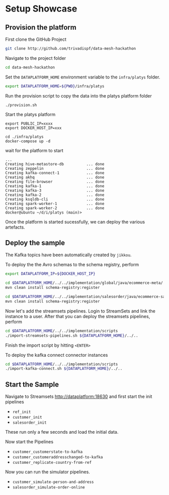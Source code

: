# Setup Showcase

## Provision the platform

First clone the GitHub Project

```bash
git clone http://github.com/trivadispf/data-mesh-hackathon
```

Navigate to the project folder

```bash
cd data-mesh-hackathon
```

Set the `DATAPLATFORM_HOME` environment variable to the `infra/platys` folder.

```bash
export DATAPLATFORM_HOME=${PWD}/infra/platys
```

Run the provision script to copy the data into the platys platform folder

```
./provision.sh
```

Start the platys platform

```
export PUBLIC_IP=xxxx
export DOCKER_HOST_IP=xxx

cd ./infra/platys
docker-compose up -d
```

wait for the platform to start

```
...
Creating hive-metastore-db          ... done
Creating zeppelin                   ... done
Creating kafka-connect-1            ... done
Creating akhq                       ... done
Creating file-browser               ... done
Creating kafka-1                    ... done
Creating kafka-3                    ... done
Creating kafka-2                    ... done
Creating ksqldb-cli                 ... done
Creating spark-worker-1             ... done
Creating spark-worker-2             ... done
docker@ubuntu ~/d/i/platys (main)>
```

Once the platform is started sucessfully, we can deploy the various artefacts. 

## Deploy the sample

The Kafka topics have been automatically created by `jikkou`. 

To deploy the the Avro schemas to the schema registry, perform

```bash
export DATAPLATFORM_IP=${DOCKER_HOST_IP}

cd $DATAPLATFORM_HOME/../../implementation/global/java/ecommerce-meta/
mvn clean install schema-registry:register

cd $DATAPLATFORM_HOME/../../implementation/salesorder/java/ecommerce-salesorder-meta/
mvn clean install schema-registry:register
```

Now let's add the streamsets pipelines. Login to StreamSets and link the instance to a user. After that you can deploy the streamsets pipelines, perform

```bash
cd $DATAPLATFORM_HOME/../../implementation/scripts
./import-streamsets-pipelines.sh ${DATAPLATFORM_HOME}/../..
```

Finish the import script by hitting `<ENTER>`

To deploy the kafka connect connector instances

```bash
cd $DATAPLATFORM_HOME/../../implementation/scripts
./import-kafka-connect.sh ${DATAPLATFORM_HOME}/../..
```

## Start the Sample

Navigate to Streamsets <http://dataplatform:18630> and first start the init pipelines

  * `ref_init`
  * `customer_init`
  * `salesorder_init`

These run only a few seconds and load the initial data. 

Now start the Pipelines

  * `customer_customerstate-to-kafka`
  * `customer_customeraddresschanged-to-kafka`
  * `customer_replicate-country-from-ref`

Now you can run the simulator pipelines. 

  * `customer_simulate-person-and-address`
  * `salesorder_simulate-order-online`